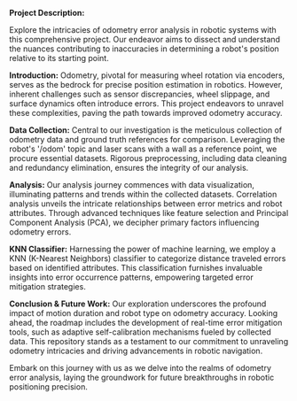 **Project Description:**

Explore the intricacies of odometry error analysis in robotic systems with this comprehensive project. Our endeavor aims to dissect and understand the nuances contributing to inaccuracies in determining a robot's position relative to its starting point.

**Introduction:**
Odometry, pivotal for measuring wheel rotation via encoders, serves as the bedrock for precise position estimation in robotics. However, inherent challenges such as sensor discrepancies, wheel slippage, and surface dynamics often introduce errors. This project endeavors to unravel these complexities, paving the path towards improved odometry accuracy.

**Data Collection:**
Central to our investigation is the meticulous collection of odometry data and ground truth references for comparison. Leveraging the robot's '/odom' topic and laser scans with a wall as a reference point, we procure essential datasets. Rigorous preprocessing, including data cleaning and redundancy elimination, ensures the integrity of our analysis.

**Analysis:**
Our analysis journey commences with data visualization, illuminating patterns and trends within the collected datasets. Correlation analysis unveils the intricate relationships between error metrics and robot attributes. Through advanced techniques like feature selection and Principal Component Analysis (PCA), we decipher primary factors influencing odometry errors.

**KNN Classifier:**
Harnessing the power of machine learning, we employ a KNN (K-Nearest Neighbors) classifier to categorize distance traveled errors based on identified attributes. This classification furnishes invaluable insights into error occurrence patterns, empowering targeted error mitigation strategies.

**Conclusion & Future Work:**
Our exploration underscores the profound impact of motion duration and robot type on odometry accuracy. Looking ahead, the roadmap includes the development of real-time error mitigation tools, such as adaptive self-calibration mechanisms fueled by collected data. This repository stands as a testament to our commitment to unraveling odometry intricacies and driving advancements in robotic navigation.

Embark on this journey with us as we delve into the realms of odometry error analysis, laying the groundwork for future breakthroughs in robotic positioning precision.
